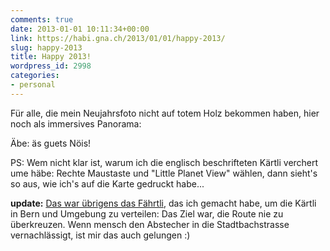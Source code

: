 ```yaml
---
comments: true
date: 2013-01-01 10:11:34+00:00
link: https://habi.gna.ch/2013/01/01/happy-2013/
slug: happy-2013
title: Happy 2013!
wordpress_id: 2998
categories:
- personal
---
```


Für alle, die mein Neujahrsfoto nicht auf totem Holz bekommen haben, hier noch als immersives Panorama:



  

Äbe: äs guets Nöis!

PS: Wem nicht klar ist, warum ich die englisch beschrifteten Kärtli verchert ume häbe: Rechte Maustaste und "Little Planet View" wählen, dann sieht's so aus, wie ich's auf die Karte gedruckt habe...

**update:** [Das war übrigens das Fährtli](http://runkeeper.com/user/davidhaberthuer/activity/139072796), das ich gemacht habe, um die Kärtli in Bern und Umgebung zu verteilen: Das Ziel war, die Route nie zu überkreuzen. Wenn mensch den Abstecher in die Stadtbachstrasse vernachlässigt, ist mir das auch gelungen :)
